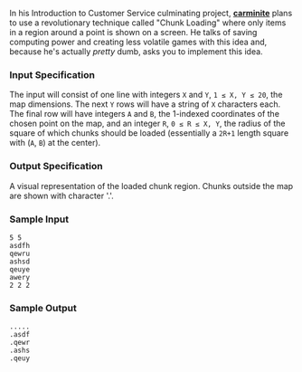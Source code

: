 In his Introduction to Customer Service culminating project, [**carminite**](https://oj.paullee.dev/user/carminite) plans to use a revolutionary technique called "Chunk Loading" where only items in a region around a point is shown on a screen. He talks of saving computing power and creating less volatile games with this idea and, because he's actually *pretty* dumb, asks you to implement this idea. 

### Input Specification
The input will consist of one line with integers `X` and `Y`, `1 ≤ X, Y ≤ 20`, the map dimensions.
The next `Y` rows will have a string of `X` characters each.
The final row will have integers `A` and `B`, the 1-indexed coordinates of the chosen point on the map, and an integer `R`, `0 ≤ R ≤ X, Y`, the radius of the square of which chunks should be loaded (essentially a `2R+1` length square with (`A`, `B`) at the center).

### Output Specification
A visual representation of the loaded chunk region. Chunks outside the map are shown with character '.'.

### Sample Input
```
5 5
asdfh
qewru
ashsd
qeuye
awery
2 2 2
```

### Sample Output
```
.....
.asdf
.qewr
.ashs
.qeuy
```
